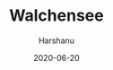 ---
author: "Harshanu"
title: "Walchensee"
date: 2020-06-20
description: "Walchensee, Germany"
tags: ["walchensee", "germany", "alps", "lake", "garmisch", "cycling", "swimming"]
thumbnail: https://photos.harshanu.space/api/v1/t/bbe45d2edc77fe1fdf670159ff4a7621d8d2981b/081gaa0s/fit_2048
---